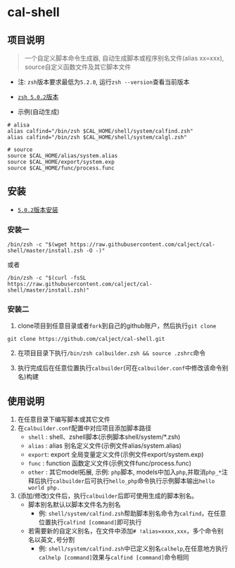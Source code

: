 # cal-shell

## 项目说明

> 一个自定义脚本命令生成器, 自动生成脚本或程序别名文件(alias xx=xxx), source自定义函数文件及其它脚本文件

* 注: `zsh`版本要求最低为`5.2.0`, 运行`zsh --version`查看当前版本
* [`zsh 5.0.2`版本](https://github.com/calject/cal-shell/tree/z5.0.2)

* 示例(自动生成)
```
# alisa
alias calfind="/bin/zsh $CAL_HOME/shell/system/calfind.zsh"
alias calfind="/bin/zsh $CAL_HOME/shell/system/calgl.zsh"

# source
source $CAL_HOME/alias/system.alias
source $CAL_HOME/export/system.exp
source $CAL_HOME/func/process.func
```

## 安装

* [`5.0.2`版本安装](https://github.com/calject/cal-shell/blob/z5.0.2/README.md)

### 安装一

```shell
/bin/zsh -c "$(wget https://raw.githubusercontent.com/calject/cal-shell/master/install.zsh -O -)"
```
或者
```shell
/bin/zsh -c "$(curl -fsSL https://raw.githubusercontent.com/calject/cal-shell/master/install.zsh)"
```

### 安装二

1. clone项目到任意目录或者`fork`到自己的github账户，然后执行`git clone`

```
git clone https://github.com/calject/cal-shell.git
```

2. 在项目目录下执行`/bin/zsh calbuilder.zsh && source .zshrc`命令

3. 执行完成后在任意位置执行`calbuilder`(可在`calbuilder.conf`中修改该命令别名)构建

## 使用说明

1. 在任意目录下编写脚本或其它文件
2. 在`calbuilder.conf`配置中对应项目添加脚本路径
    * `shell` : shell、zshell脚本(示例脚本shell/system/*.zsh)
    * `alias` : alias 别名定义文件(示例文件alias/system.alias)
    * `export`: export 全局变量定义文件(示例文件export/system.exp)
    * `func`  : function 函数定义文件(示例文件func/process.func)
    * `other` : 其它model拓展, 示例: `php`脚本, models中加入`php`,并取消`php_*`注释后执行`calbuilder`后可执行`hello_php`命令执行示例脚本输出`hello world php.`
3. (添加/修改)文件后，执行`calbuilder`后即可使用生成的脚本别名。
    * 脚本别名默认以脚本文件名为别名
        * 例: `shell/system/calfind.zsh`帮助脚本别名命令为`calfind`，在任意位置执行`calfind [command]`即可执行
    * 若需要新的自定义别名，在文件中添加`# !alias=xxxx,xxx`，多个命令别名以英文`,`号分割
        * 例: `shell/system/calfind.zsh`中已定义别名`calhelp`,在任意地方执行`calhelp [command]`效果与`calfind [command]`命令相同